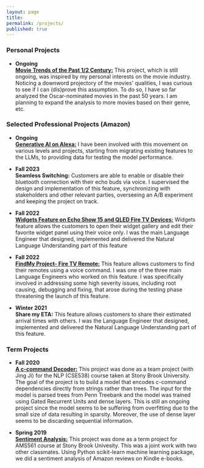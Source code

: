 ```yaml
---
layout: page
title: 
permalink: /projects/
published: true
---
```


### Personal Projects
- **Ongoing** <br />
**[Movie Trends of the Past 1/2 Century:](https://github.com/nazilagundogdu/movie-trends)** This project, which is still ongoing, was inspired by my personal interests on the movie industry. Noticing a downword projectory of the movies' qualities, I was curious to see if I can (dis)prove this assumption. To do so, I have so far analyzed the Oscar-nominated movies in the past 50 years. I am planning to expand the analysis to more movies based on their genre, etc. 

  
### Selected Professional Projects (Amazon)
- **Ongoing** <br />
**[Generative AI on Alexa:](https://developer.amazon.com/en-US/alexa/alexa-ai)** I have been involved with this movement on various levels and projects, starting from migrating existing features to the LLMs, to providing data for testing the model performance.  

  
- **Fall 2023** <br />
**Seamless Switching:** Customers are able to enable or disable their bluetooth connection with their echo buds via voice. I supervised the design and implementation of this feature, synchronizing with stakeholders and other relevant parties, overseeing an A/B experiment and keeping the project on track.

- **Fall 2022** <br />
**[Widgets Feature on Echo Show 15 and QLED Fire TV Devices:](https://www.engadget.com/amazon-fire-tv-omni-qled-announced-specs-availability-174942741.html})** Widgets feature allows the customers to open their widget gallery and edit their favorite widget panel using their voice only. I was the main Language Engineer that designed, implemented and delivered the Natural Language Understanding part of this feature

- **Fall 2022** <br />
**[FindMy Project- Fire TV Remote:](https://www.cnet.com/tech/home-entertainment/amazon-fire-tv-remotes-new-feature-lets-you-find-device-with-voice-commands/)** This feature allows customers to find their remotes using a voice command. I was one of the three main Language Engineers who worked on this feature. I was specifically involved in addressing some high severity issues, including root causing, debugging and fixing, that arose during the testing phase threatening the launch of this feature.

- **Winter 2021** <br />
**Share my ETA:** This feature allows customers to share their estimated arrival times with others. I was the Language Engineer that designed, implemented and delivered the Natural Language Understanding part of this feature.
  
### Term Projects

- **Fall 2020** <br />
**[A c-command Decoder:](https://github.com/nazilashafiei/NLP-Project)** This project was done as a team project (with Jing Ji) for the NLP (CSE538) course taken at Stony Brook University. The goal of the project is to build a model
that encodes c-command dependencies directly from strings rather than trees. The input for the model is parsed trees from Penn Treebank and the model was trained using Gated Recurrent Units and dense layers.
This is still an ongoing project since the model seems to be suffering from overfitting due to the small size of data resulting in sparsity. Moreover, 
the use of dense layer seems to be discarding sequential information.


- **Spring 2019**	<br />
**[Sentiment Analysis:](https://github.com/nazilashafiei/Sentiment-Analysis)**
This project was done as a term project for AMS561 course at Stony Brook Univesity. This was a joint work with two other classmates. 
Using Python scikit-learn machine learning package, we did a sentiment analysis of Amazon reviews on Kindle e-books. 
